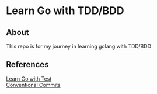 # Learn Go with TDD/BDD

## About
This repo is for my journey in learning golang with TDD/BDD

## References
<a href="https://quii.gitbook.io/learn-go-with-tests/">Learn Go with Test</a>
</br>
<a href="https://www.conventionalcommits.org/en/v1.0.0/">Conventional Commits</a>
